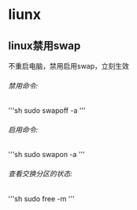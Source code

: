 # liunx
## linux禁用swap
不重启电脑，禁用启用swap，立刻生效
###### 禁用命令:
'''sh
sudo swapoff -a
'''

###### 启用命令:
'''sh
sudo swapon -a
'''
###### 查看交换分区的状态:
'''sh
sudo free -m
'''